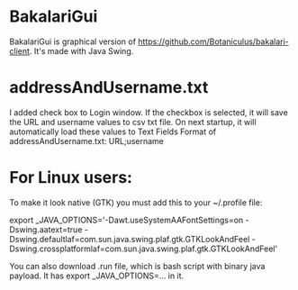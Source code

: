# BakalariGui
BakalariGui is graphical version of https://github.com/Botaniculus/bakalari-client. It's made with Java Swing. 

# addressAndUsername.txt
I added check box to Login window. If the checkbox is selected, it will save the URL and username values to csv txt file. On next startup, it will automatically load these values to Text Fields
Format of addressAndUsername.txt:
URL;username

# For Linux users:
To make it look native (GTK) you must add this to your ~/.profile file:

export _JAVA_OPTIONS='-Dawt.useSystemAAFontSettings=on -Dswing.aatext=true -Dswing.defaultlaf=com.sun.java.swing.plaf.gtk.GTKLookAndFeel -Dswing.crossplatformlaf=com.sun.java.swing.plaf.gtk.GTKLookAndFeel'

You can also download .run file, which is bash script with binary java payload. It has export _JAVA_OPTIONS=... in it.
